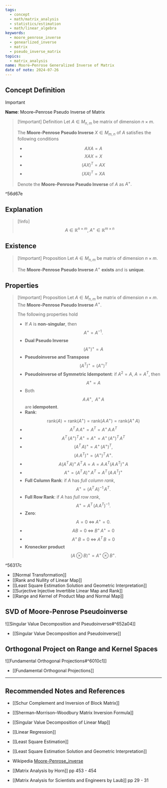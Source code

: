 ```yaml
---
tags:
  - concept
  - math/matrix_analysis
  - statistics/estimation
  - math/linear_algebra
keywords:
  - moore_penrose_inverse
  - genearlized_inverse
  - matrix
  - pseudo_inverse_matrix
topics:
  - matrix_analysis
name: Moore–Penrose Generalized Inverse of Matrix
date of note: 2024-07-26
---
```


## Concept Definition

>[!important]
>**Name**: Moore–Penrose Pseudo Inverse of Matrix

>[!important] Definition
>Let $A \in M_{n,m}$ be matrix of dimension $n\times m$. 
>
>The **Moore-Penrose Pseudo Inverse** $X \in M_{m,n}$ of $A$ satisfies the following conditions
>- $$AXA = A$$
>- $$XAX = X$$
>- $$(AX)^{T} = AX$$
>- $$(XA)^{T} = XA$$
>  
>Denote the **Moore-Penrose Pseudo Inverse** of $A$ as $A^{+}.$

^56d67e


## Explanation

>[!info]
>$$
>A\in \mathbb{R}^{n\times m}, \; A^{+} \in \mathbb{R}^{m \times n}
>$$

## Existence

>[!important] Proposition
>Let $A \in M_{n,m}$ be matrix of dimension $n\times m$.  
>
>The **Moore-Penrose Pseudo Inverse** $A^{+}$ **exists** and is **unique**.


## Properties

>[!important] Proposition
>Let $A \in M_{n,m}$ be matrix of dimension $n\times m$.  The **Moore-Penrose Pseudo Inverse** $A^{+}$.
>
>The following properties hold
>- If $A$ is **non-singular**, then $$A^{+} = A^{-1}.$$
>- **Dual Pseudo Inverse** $$\left(A^{+}\right)^{+} = A$$
>- **Pseudoinverse and Transpose** $$\left(A^{T}\right)^{+} = \left(A^{+}\right)^{T}$$
>- **Pseudoinverse of Symmetric Idempotent**: if $A^2= A$, $A = A^{T}$, then $$A^{+} = A$$
>- Both $$A\,A^{+}, \;\; A^{+}\,A$$ are **idempotent**.
>- **Rank**: $$\text{rank}(A) = \text{rank}(A^{+}) = \text{rank}\left(A\,A^{+}\right) = \text{rank}\left(A^{+}\,A\right)$$
>- $$A^{T}\,A\,A^{+} = A^{T} = A^{+}\,A\,A^{T}$$
>- $$A^{T}\,\left(A^{+}\right)^{T}\,A^{+} = A^{+}= A^{+}\,\left(A^{+}\right)^{T}\,A^{T}$$
>- $$\left(A^{T}\,A\right)^{+} = A^{+}\,\left(A^{+}\right)^{T},$$ $$\left(A\,A^{T}\right)^{+} = \left(A^{+}\right)^{T}\,A^{+}.$$
>- $$A\left(A^{T}\,A\right)^{+}\, A^{T}\,A = A = A\,A^{T}\left(A\,A^{T}\right)^{+}\,A$$
>- $$A^{+} = \left(A^{T}\,A\right)^{+}\,A^{T} = A^{T}\,\left(A\,A^{T}\right)^{+}$$
>- **Full Column Rank**: if $A$ has *full column rank*, $$A^{+} = \left(A^{T}\,A\right)^{-1}\,A^{T}.$$
>- **Full Row Rank**: if $A$ has *full row rank*, $$A^{+} = A^{T}\,\left(A\,A^{T}\right)^{-1}.$$
>- **Zero**: $$A = 0 \;\iff\; A^{+} = 0.$$
>- $$AB = 0 \;\iff \; B^{+}\,A^{+} = 0$$
>- $$A^{+}\,B = 0 \;\iff\; A^{T}\,B = 0$$
>- **Kronecker product** $$\left(A \otimes B\right)^{+} = A^{+} \otimes B^{+}.$$

^56317c

- [[Normal Transformation]]
- [[Rank and Nullity of Linear Map]]
- [[Least Square Estimation Solution and Geometric Interpretation]]
- [[Surjective Injective Invertible Linear Map and Rank]]
- [[Range and Kernel of Product Map and Normal Map]]




## SVD of Moore-Penrose Pseudoinverse

![[Singular Value Decomposition and Pseudoinverse#^652a04]]

- [[Singular Value Decomposition and Pseudoinverse]]

## Orthogonal Project on Range and Kernel Spaces

![[Fundamental Orthogonal Projections#^6010c1]]

- [[Fundamental Orthogonal Projections]]




-----------
##  Recommended Notes and References

- [[Schur Complement and Inversion of Block Matrix]]
- [[Sherman–Morrison–Woodbury Matrix Inversion Formula]]
- [[Singular Value Decomposition of Linear Map]]


- [[Linear Regression]]
- [[Least Square Estimation]]
- [[Least Square Estimation Solution and Geometric Interpretation]]

- Wikipedia [Moore-Penrose_inverse](https://en.wikipedia.org/wiki/Moore%E2%80%93Penrose_inverse)
- [[Matrix Analysis by Horn]] pp 453 - 454
- [[Matrix Analysis for Scientists and Engineers by Laub]] pp 29 - 31